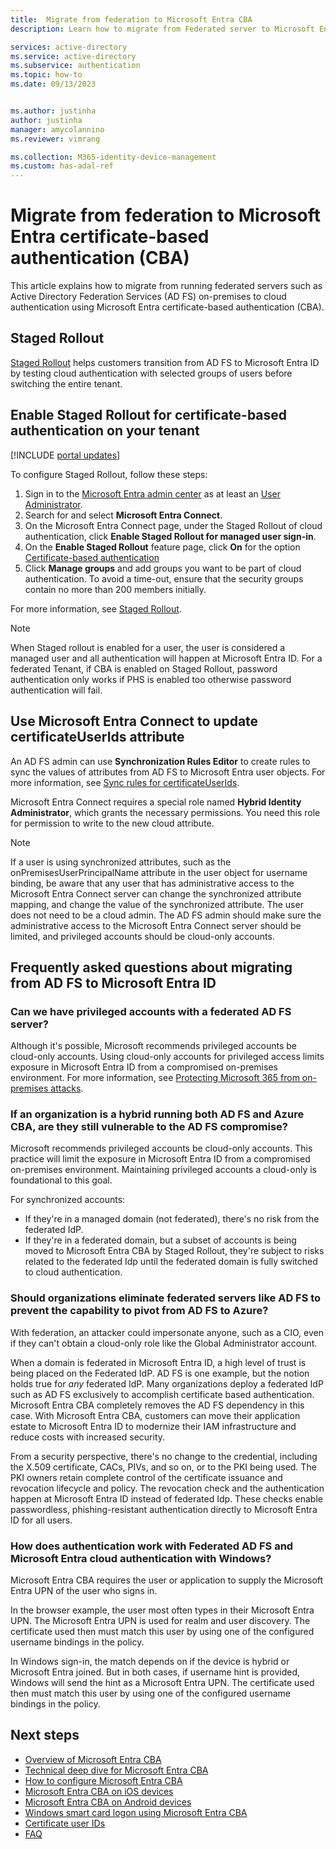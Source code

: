 ```yaml
---
title:  Migrate from federation to Microsoft Entra CBA
description: Learn how to migrate from Federated server to Microsoft Entra ID

services: active-directory
ms.service: active-directory
ms.subservice: authentication
ms.topic: how-to
ms.date: 09/13/2023


ms.author: justinha
author: justinha
manager: amycolannino
ms.reviewer: vimrang

ms.collection: M365-identity-device-management
ms.custom: has-adal-ref
---
```


# Migrate from federation to Microsoft Entra certificate-based authentication (CBA)

This article explains how to migrate from running federated servers such as Active Directory Federation Services (AD FS) on-premises to cloud authentication using Microsoft Entra certificate-based authentication (CBA).

## Staged Rollout 

[Staged Rollout](../hybrid/connect/how-to-connect-staged-rollout.md) helps customers transition from AD FS to Microsoft Entra ID by testing cloud authentication with selected groups of users before switching the entire tenant. 

## Enable Staged Rollout for certificate-based authentication on your tenant

[!INCLUDE [portal updates](~/includes/portal-update.md)]

To configure Staged Rollout, follow these steps:

1. Sign in to the [Microsoft Entra admin center](https://entra.microsoft.com) as at least an [User Administrator](~/identity/role-based-access-control/permissions-reference.md#user-administrator).
1. Search for and select **Microsoft Entra Connect**.
1. On the Microsoft Entra Connect page, under the Staged Rollout of cloud authentication, click **Enable Staged Rollout for managed user sign-in**.
1. On the **Enable Staged Rollout** feature page, click **On** for the option [Certificate-based authentication](./certificate-based-authentication-federation-get-started.md)
1. Click **Manage groups** and add groups you want to be part of cloud authentication. To avoid a time-out, ensure that the security groups contain no more than 200 members initially.

For more information, see [Staged Rollout](../hybrid/connect/how-to-connect-staged-rollout.md).

>[!NOTE]
> When Staged rollout is enabled for a user, the user is considered a managed user and all authentication will happen at Microsoft Entra ID. For a federated Tenant, if CBA is enabled on Staged Rollout, password authentication only works if PHS is enabled too otherwise password authentication will fail.

<a name='use-azure-ad-connect-to-update-certificateuserids-attribute'></a>

## Use Microsoft Entra Connect to update certificateUserIds attribute

An AD FS admin can use **Synchronization Rules Editor** to create rules to sync the values of attributes from AD FS to Microsoft Entra user objects. For more information, see [Sync rules for certificateUserIds](concept-certificate-based-authentication-certificateuserids.md#update-certificate-user-ids-using-azure-ad-connect).

Microsoft Entra Connect requires a special role named **Hybrid Identity Administrator**, which grants the necessary permissions. You need this role for permission to write to the new cloud attribute.

>[!NOTE] 
>If a user is using synchronized attributes, such as the onPremisesUserPrincipalName attribute in the user object for username binding, be aware that any user that has administrative access to the Microsoft Entra Connect server can change the synchronized attribute mapping, and change the value of the synchronized attribute. The user does not need to be a cloud admin. The AD FS admin should make sure the administrative access to the Microsoft Entra Connect server should be limited, and privileged accounts should be cloud-only accounts.

<a name='frequently-asked-questions-about-migrating-from-ad-fs-to-azure-ad'></a>

## Frequently asked questions about migrating from AD FS to Microsoft Entra ID

### Can we have privileged accounts with a federated AD FS server?
        
Although it's possible, Microsoft recommends privileged accounts be cloud-only accounts. Using cloud-only accounts for privileged access limits exposure in Microsoft Entra ID from a compromised on-premises environment. For more information, see [Protecting Microsoft 365 from on-premises attacks](~/architecture/protect-m365-from-on-premises-attacks.md).

### If an organization is a hybrid running both AD FS and Azure CBA, are they still vulnerable to the AD FS compromise?

Microsoft recommends privileged accounts be cloud-only accounts. This practice will limit the exposure in Microsoft Entra ID from a compromised on-premises environment. Maintaining privileged accounts a cloud-only is foundational to this goal. 

For synchronized accounts:

- If they're in a managed domain (not federated), there's no risk from the federated IdP.
- If they're in a federated domain, but a subset of accounts is being moved to Microsoft Entra CBA by Staged Rollout, they're subject to risks related to the federated Idp until the federated domain is fully switched to cloud authentication.

### Should organizations eliminate federated servers like AD FS to prevent the capability to pivot from AD FS to Azure?
 
With federation, an attacker could impersonate anyone, such as a CIO, even if they can't obtain a cloud-only role like the Global Administrator account.

When a domain is federated in Microsoft Entra ID, a high level of trust is being placed on the Federated IdP. AD FS is one example, but the notion holds true for *any* federated IdP. Many organizations deploy a federated IdP such as AD FS exclusively to accomplish certificate based authentication. Microsoft Entra CBA completely removes the AD FS dependency in this case. With Microsoft Entra CBA, customers can move their application estate to Microsoft Entra ID to modernize their IAM infrastructure and reduce costs with increased security.

From a security perspective, there's no change to the credential, including the X.509 certificate, CACs, PIVs, and so on, or to the PKI being used. The PKI owners retain complete control of the certificate issuance and revocation lifecycle and policy. The revocation check and the authentication happen at Microsoft Entra ID instead of federated Idp. These checks enable passwordless, phishing-resistant authentication directly to Microsoft Entra ID for all users.

<a name='how-does-authentication-work-with-federated-ad-fs-and-azure-ad-cloud-authentication-with-windows'></a>

### How does authentication work with Federated AD FS and Microsoft Entra cloud authentication with Windows?

Microsoft Entra CBA requires the user or application to supply the Microsoft Entra UPN of the user who signs in. 

In the browser example, the user most often types in their Microsoft Entra UPN. The Microsoft Entra UPN is used for realm and user discovery. The certificate used then must match this user by using one of the configured username bindings in the policy. 

In Windows sign-in, the match depends on if the device is hybrid or Microsoft Entra joined. But in both cases, if username hint is provided, Windows will send the hint as a Microsoft Entra UPN. The certificate used then must match this user by using one of the configured username bindings in the policy.


## Next steps

- [Overview of Microsoft Entra CBA](concept-certificate-based-authentication.md)
- [Technical deep dive for Microsoft Entra CBA](concept-certificate-based-authentication-technical-deep-dive.md)
- [How to configure Microsoft Entra CBA](how-to-certificate-based-authentication.md)
- [Microsoft Entra CBA on iOS devices](concept-certificate-based-authentication-mobile-ios.md)
- [Microsoft Entra CBA on Android devices](concept-certificate-based-authentication-mobile-android.md)
- [Windows smart card logon using Microsoft Entra CBA](concept-certificate-based-authentication-smartcard.md)
- [Certificate user IDs](concept-certificate-based-authentication-certificateuserids.md)
- [FAQ](certificate-based-authentication-faq.yml)
